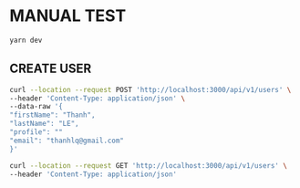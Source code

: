 # MANUAL TEST

```bash
yarn dev
```

## CREATE USER

```bash
curl --location --request POST 'http://localhost:3000/api/v1/users' \
--header 'Content-Type: application/json' \
--data-raw '{
"firstName": "Thanh",
"lastName": "LE",
"profile": ""
"email": "thanhlq@gmail.com"
}'
```

```bash
curl --location --request GET 'http://localhost:3000/api/v1/users' \
--header 'Content-Type: application/json'
```
